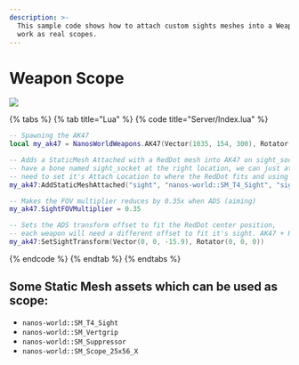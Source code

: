 ```yaml
---
description: >-
  This sample code shows how to attach custom sights meshes into a Weapon and
  work as real scopes.
---
```


# Weapon Scope

![](https://i.imgur.com/FLtVBMb.png)

{% tabs %}
{% tab title="Lua" %}
{% code title="Server/Index.lua" %}
```lua
-- Spawning the AK47
local my_ak47 = NanosWorldWeapons.AK47(Vector(1035, 154, 300), Rotator())

-- Adds a StaticMesh Attached with a RedDot mesh into AK47 on sight_socket bone from AK47 model. As our AK47 model already
-- have a bone named sight_socket at the right location, we can just attach to it, otherwise we would
-- need to set it's Attach Location to where the RedDot fits and using bone name as empty ""
my_ak47:AddStaticMeshAttached("sight", "nanos-world::SM_T4_Sight", "sight_socket")

-- Makes the FOV multiplier reduces by 0.35x when ADS (aiming)
my_ak47.SightFOVMultiplier = 0.35

-- Sets the ADS transform offset to fit the RedDot center position,
-- each weapon will need a different offset to fit it's sight. AK47 + RedDot best fit is Z = -15.9
my_ak47:SetSightTransform(Vector(0, 0, -15.9), Rotator(0, 0, 0))
```
{% endcode %}
{% endtab %}
{% endtabs %}

## Some Static Mesh assets which can be used as scope:

* `nanos-world::SM_T4_Sight`
* `nanos-world::SM_Vertgrip`
* `nanos-world::SM_Suppressor`
* `nanos-world::SM_Scope_25x56_X`

